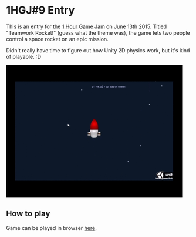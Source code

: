 # 1HGJ#9 Entry

This is an entry for the [1 Hour Game Jam](http://weekjam.com/)  on June 13th 2015. Titled "Teamwork Rocket!"
(guess what the theme was), the game lets two people control a space rocket on an epic mission.

Didn't really have time to figure out how Unity 2D physics work, but it's kind of playable. :D

![screenshot](https://raw.githubusercontent.com/cryovat/1hgj-june13-2015/master/screenshot.gif)

## How to play

Game can be played in browser [here](http://www.winterday.net/games/1hrgj/2015/june/13/).
